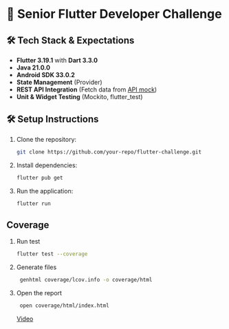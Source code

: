 # 🚀 Senior Flutter Developer Challenge

## 🛠️ Tech Stack & Expectations

- **Flutter 3.19.1** with **Dart 3.3.0**
- **Java 21.0.0**
- **Android SDK 33.0.2**
- **State Management** (Provider)
- **REST API Integration** (Fetch data from [API mock](https://jsonkeeper.com/b/1IXK))
- **Unit & Widget Testing** (Mockito, flutter_test)

## 🛠️ Setup Instructions

1. Clone the repository:

   ```sh
   git clone https://github.com/your-repo/flutter-challenge.git
   ```

2. Install dependencies:

   ```sh
   flutter pub get
   ```

3. Run the application:
   ```sh
   flutter run
   ```

## Coverage

1. Run test

   ```sh
   flutter test --coverage
   ```

2. Generate files

   ```sh
    genhtml coverage/lcov.info -o coverage/html
   ```

3. Open the report

   ```sh
    open coverage/html/index.html
   ```


   [Video](https://drive.google.com/file/d/1TLZrRDbXD90M7HiNFZ9BdZBhUAC2DjrY/view?usp=sharing)
